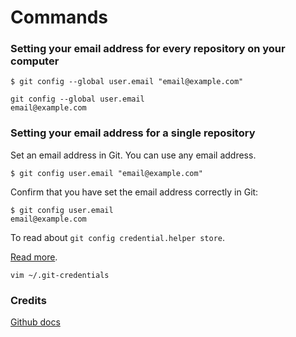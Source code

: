 # Commands

### Setting your email address for every repository on your computer

```
$ git config --global user.email "email@example.com"
```

```
git config --global user.email
email@example.com
```

### Setting your email address for a single repository

Set an email address in Git. You can use any email address.

```
$ git config user.email "email@example.com"
```

Confirm that you have set the email address correctly in Git:

```
$ git config user.email
email@example.com
```



To read about `git config credential.helper store`.

[Read more](https://git-scm.com/docs/git-credential-store).

`vim ~/.git-credentials`

### Credits
[Github docs](https://help.github.com/en/enterprise/2.13/user/articles/setting-your-commit-email-address-in-git)


